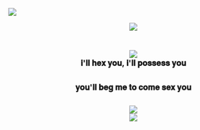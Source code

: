 ![](https://file.garden/ZSD6qQh9SRsD-dy3/dividers/dotted_bow.png)
<div align="center">
	<img src="https://cdn.discordapp.com/attachments/1189380633882021920/1261506303465881701/XSbbtjb.png?ex=669334cc&is=6691e34c&hm=2b1f85cf9f6be01f3feb208dddabf23ed2c363cf746b1de2cd2081f550246c72&">
</div>
<div align="center">
<h1>
<div align="center">
<div align="center">
	<img src="https://i.ibb.co/Yjc4yT9/59-F4-FEAE-1554-455-D-90-A3-4-D5-B300-FD3-DA.png">
<div align="center">
<sup><sub><sub>𝐢'𝐥𝐥 𝐡𝐞𝐱 𝐲𝐨𝐮, 𝐢'𝐥𝐥 𝐩𝐨𝐬𝐬𝐞𝐬𝐬 𝐲𝐨𝐮</sub></sup></sup>

 <sup><sub><sup>𝐲𝐨𝐮'𝐥𝐥 𝐛𝐞𝐠 𝐦𝐞 𝐭𝐨 𝐜𝐨𝐦𝐞 𝐬𝐞𝐱 𝐲𝐨𝐮</sub></sup></sup>
<div align="center">
	<img src="https://i.ibb.co/Yjc4yT9/59-F4-FEAE-1554-455-D-90-A3-4-D5-B300-FD3-DA.png">
<div align="center">
	
<img src="https://file.garden/ZSD6qQh9SRsD-dy3/dividers/dotted_bow_bottom.png">
</div>
